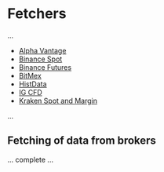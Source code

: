 # Fetchers #

...

* [Alpha Vantage](alphavantage.md)
* [Binance Spot](binance.md)
* [Binance Futures](binancefutures.md)
* [BitMex](bitmex.md)
* [HistData](histdata.md)
* [IG CFD](ig.md)
* [Kraken Spot and Margin](kraken.md)

...

## Fetching of data from brokers ##

... complete ...
